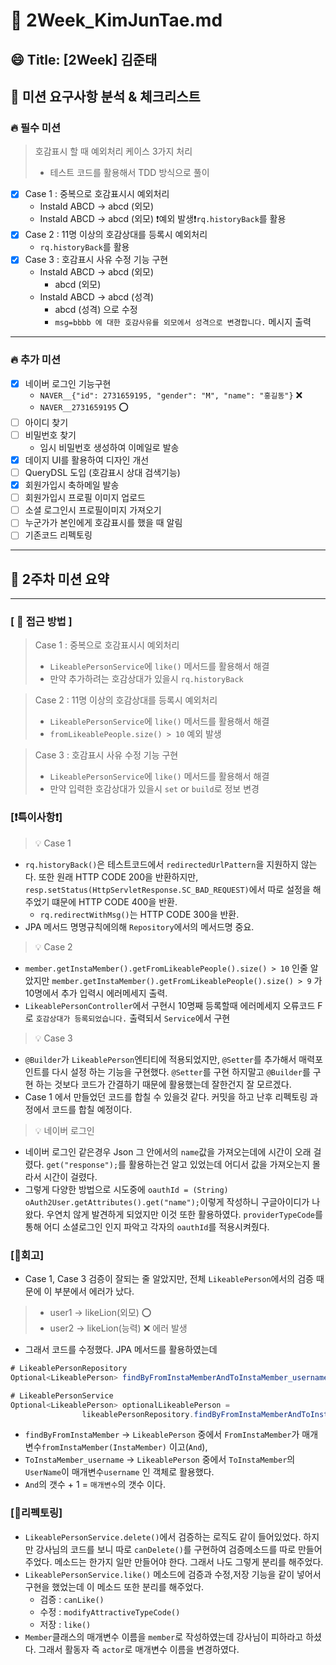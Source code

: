 # 🔎 2Week_KimJunTae.md

## 😄 Title: [2Week] 김준태

## 📕 미션 요구사항 분석 & 체크리스트
### 🔥 필수 미션
> 호감표시 할 때 예외처리 케이스 3가지 처리
> - 테스트 코드를 활용해서 TDD 방식으로 풀이
- [X] Case 1 : 중복으로 호감표시시 예외처리
  - InstaId ABCD -> abcd (외모)
  - InstaId ABCD -> abcd (외모) ❗예외 발생❗`rq.historyBack`를 활용
- [X] Case 2 : 11명 이상의 호감상대를 등록시 예외처리
  - `rq.historyBack`를 활용
- [X] Case 3 : 호감표시 사유 수정 기능 구현
  - InstaId ABCD -> abcd (외모)
    - abcd (외모)
  - InstaId ABCD -> abcd (성격)
    - abcd (성격) 으로 수정
    - `msg=bbbb 에 대한 호감사유를 외모에서 성격으로 변경합니다.` 메시지 출력
---
### 🔥 추가 미션
- [X] 네이버 로그인 기능구현
    - `NAVER__{"id": 2731659195, "gender": "M", "name": "홍길동"}` ❌
    - `NAVER__2731659195` ⭕️
- [ ] 아이디 찾기
- [ ] 비밀번호 찾기
  - 임시 비밀번호 생성하여 이메일로 발송
- [X] 데이지 UI를 활용하여 디자인 개선
- [ ] QueryDSL 도입 (호감표시 상대 검색기능)
- [X] 회원가입시 축하메일 발송
- [ ] 회원가입시 프로필 이미지 업로드
- [ ] 소셜 로그인시 프로필이미지 가져오기
- [ ] 누군가가 본인에게 호감표시를 했을 때 알림
- [ ] 기존코드 리펙토링
---

## 📗 2주차 미션 요약

---

### **[ 📎 접근 방법 ]**

> Case 1 : 중복으로 호감표시시 예외처리
> - `LikeablePersonService`에 `like()` 메서드를 활용해서 해결
> - 만약 추가하려는 호감상대가 있을시 `rq.historyBack`

> Case 2 : 11명 이상의 호감상대를 등록시 예외처리
> - `LikeablePersonService`에 `like()` 메서드를 활용해서 해결
> - `fromLikeablePeople.size() > 10` 예외 발생

> Case 3 : 호감표시 사유 수정 기능 구현
> - `LikeablePersonService`에 `like()` 메서드를 활용해서 해결
> - 만약 입력한 호감상대가 있을시 `set` or `build`로 정보 변경

### **[❗️특이사항❗️]**
> 💡 Case 1
- `rq.historyBack()`은 테스트코드에서 `redirectedUrlPattern`을 지원하지 않는다. 또한 원래 HTTP CODE 200을 반환하지만, 
 `resp.setStatus(HttpServletResponse.SC_BAD_REQUEST)`에서 따로 설정을 해주었기 떄문에 HTTP CODE 400을 반환.
  - `rq.redirectWithMsg()`는 HTTP CODE 300을 반환.
- JPA 메서드 명명규칙에의해 `Repository`에서의 메서드명 중요.

> 💡 Case 2
- `member.getInstaMember().getFromLikeablePeople().size() > 10` 인줄 알았지만 `member.getInstaMember().getFromLikeablePeople().size() > 9`
가 10명에서 추가 입력시 에러메세지 출력.
- `LikeablePersonController`에서 구현시 10명째 등록할때 에러메세지 오류코드 F로 `호감상대가 등록되었습니다.` 출력되서 `Service`에서 구현

> 💡 Case 3

- `@Builder`가 `LikeablePerson`엔티티에 적용되었지만, `@Setter`를 추가해서 매력포인트를 다시 설정 하는 기능을 구현했다.
`@Setter`를 구현 하지말고 `@Builder`를 구현 하는 것보다 코드가 간결하기 때문에 활용했는데 잘한건지 잘 모르겠다.
- Case 1 에서 만들었던 코드를 합칠 수 있을것 같다. 커밋을 하고 난후 리펙토링 과정에서 코드를 합칠 예정이다.

> 💡 네이버 로그인
- 네이버 로그인 같은경우 Json 그 안에서의 `name`값을 가져오는데에 시간이 오래 걸렸다. `get("response");`를 활용하는건 알고 있었는데 어디서 값을 가져오는지 
몰라서 시간이 걸렸다.
- 그렇게 다양한 방법으로 시도중에 `oauthId = (String) oAuth2User.getAttributes().get("name");`이렇게 작성하니 구글아이디가 나왔다. 우연치 않게 
발견하게 되었지만 이것 또한 활용하였다. `providerTypeCode`를 통해 어디 소셜로그인 인지 파악고 각자의 `oauthId`를 적용시켜줬다.

### **[🤔회고]**
- Case 1, Case 3 검증이 잘되는 줄 알았지만, 전체 `LikeablePerson`에서의 검증 때문에 이 부분에서 에러가 났다.
> - user1 -> likeLion(외모) ⭕️
> - user2 -> likeLion(능력) ❌ 에러 발생
- 그래서 코드를 수정했다. JPA 메서드를 활용하였는데
```java
# LikeablePersonRepository
Optional<LikeablePerson> findByFromInstaMemberAndToInstaMember_username(InstaMember instaMember,String username);

# LikeablePersonService
Optional<LikeablePerson> optionalLikeablePerson =
                likeablePersonRepository.findByFromInstaMemberAndToInstaMember_username(fromInstaMember, username);
```
- `findByFromInstaMember` -> `LikeablePerson` 중에서 `FromInstaMember`가 매개변수`fromInstaMember(InstaMember)` 이고(`And`),
- `ToInstaMember_username` -> `LikeablePerson` 중에서 `ToInstaMember`의 `UserName`이 매개변수`username` 인 객체로 활용했다.
- `And`의 갯수 + 1 = `매개변수`의 갯수 이다.
### **[💫리펙토링]**
- `LikeablePersonService.delete()`에서 검증하는 로직도 같이 들어있었다. 하지만 강사님의 코드를 보니 따로 `canDelete()`를 구현하여 검증메소드를 따로 만들어
주었다. 메소드는 한가지 일만 만들어야 한다. 그래서 나도 그렇게 분리를 해주었다.
- `LikeablePersonService.like()` 메소드에 검증과 수정,저장 기능을 같이 넣어서 구현을 했었는데 이 메소드 또한 분리를 해주었다.
  - 검증 : `canLike()`
  - 수정 : `modifyAttractiveTypeCode()`
  - 저장 : `like()`
- `Member`클래스의 매개변수 이름을 `member`로 작성하였는데 강사님이 피하라고 하셨다. 그래서 활동자 즉 `actor`로 매개변수 이름을 변경하였다.